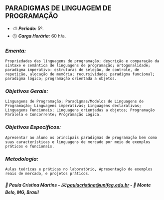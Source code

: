 ## PARADIGMAS DE LINGUAGEM DE PROGRAMAÇÃO

* :partly_sunny: ***Período:*** 5º.
* :clock3: ***Carga Horária:*** 60 h/a.
 
### *Ementa:*
    Propriedades das linguagens de programação; descrição e comparação da sintaxe e semântica de linguagens de programação; ortogonalidade; paradigma imperativo: estruturas de seleção, de controle, de repetição, alocação de memória; recursividade; paradigma funcional; paradigma lógico; programação orientada a objetos.
 
### *Objetivos Gerais:*
    Linguagens de Programação; Paradigmas/Modelos de Linguagens de Programação; Linguagens imperativas; Linguagens declarativas; Linguagens Funcionais; Linguagens orientadas a objetos; Programação Paralela e Concorrente; Programação Lógica.
 
### *Objetivos Específicos:*
    Apresentar ao aluno os principais paradigmas de programação bem como suas características e linguagens de mercado por meio de exemplos práticos e funcionais.
 
### *Metodologia:*
    Aulas teóricas e práticas no laboratório, Apresentação de exemplos reais de mercado, e projetos práticos.
 

##### :busts_in_silhouette: Paula Cristina Martins - :envelope: paulacristina@unifeg.edu.br - :house_with_garden: Monte Belo, MG, Brasil
